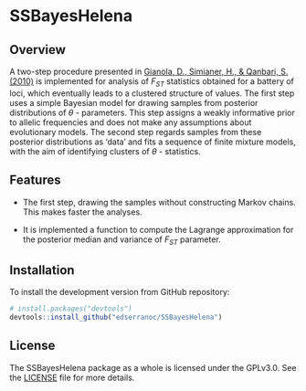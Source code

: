 # SSBayesHelena

## Overview

 A two-step procedure presented in 
 [Gianola, D., Simianer, H., & Qanbari, S. (2010)](https://www.cambridge.org/core/journals/genetics-research/article/twostep-method-for-detecting-selection-signatures-using-genetic-markers/4447A599402A4EF9862088D3B034B48B) 
 is implemented for analysis of $F_{ST}$ statistics obtained for a battery of loci,
which eventually leads to a clustered structure of values. The first step uses a simple Bayesian model
for drawing samples from posterior distributions of $\theta$ - parameters. This step assigns a weakly informative prior to allelic frequencies and does not make any
assumptions about evolutionary models. The second step regards samples from these posterior
distributions as ‘data’ and fits a sequence of finite mixture models, with the aim of identifying
clusters of $\theta$ - statistics.

## Features

- The first step, drawing the samples without constructing Markov chains. This makes faster the analyses.

- It is implemented a function to compute the Lagrange approximation for the posterior median and variance of $F_{ST}$ parameter. 
## Installation
To install the development version from GitHub repository:
``` r
# install.packages("devtools")
devtools::install_github("edserranoc/SSBayesHelena")
```

## License

The SSBayesHelena package as a whole is licensed under the GPLv3.0. See the 
[LICENSE](LICENSE) file for more details.
